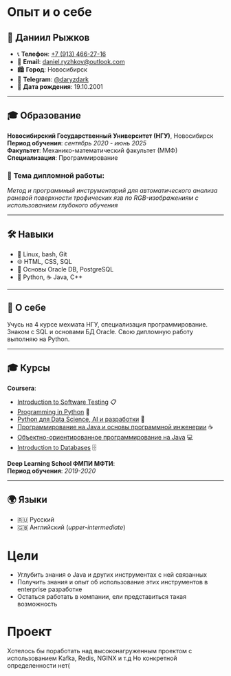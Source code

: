 # Опыт и о себе

## 👤 **Даниил Рыжков**

- 📞 **Телефон**: [+7 (913) 466-27-16](tel:+79134662716)
- 📧 **Email**: [daniel.ryzhkov@outlook.com](mailto:daniel.ryzhkov@outlook.com)
- 🏙 **Город**: Новосибирск
- 💬 **Telegram**: [@daryzdark](https://t.me/daryzdark)
- 🎂 **Дата рождения**: 19.10.2001

---

## 🎓 **Образование**

**Новосибирский Государственный Университет (НГУ)**, Новосибирск  
**Период обучения**: *сентябрь 2020 - июнь 2025*  
**Факультет**: Механико-математический факультет (ММФ)  
**Специализация**: Программирование

### 📝 **Тема дипломной работы**:
*Метод и программный инструментарий для автоматического анализа раневой поверхности трофических язв по RGB-изображениям с использованием глубокого обучения*

---

## 🛠 **Навыки**

- 🐧 Linux, bash, Git
- 🌐 HTML, CSS, SQL
- 💾 Основы Oracle DB, PostgreSQL
- 🐍 Python, ☕ Java, C++

---

## 📖 **О себе**

Учусь на 4 курсе мехмата НГУ, специализация программирование. Знаком с SQL и основами БД Oracle. Свою дипломную работу выполняю на Python.

---

## 🎓 **Курсы**

**Coursera**:

- [Introduction to Software Testing](https://www.coursera.org/learn/introduction-software-testing?specialization=software-testing-automation) 📋
- [Programming in Python](https://www.coursera.org/learn/programming-in-python) 🐍
- [Python для Data Science, AI и разработки](https://www.coursera.org/learn/python-for-applied-data-science-ai) 🤖
- [Программирование на Java и основы программной инженерии](https://www.coursera.org/specializations/java-programming) ☕
- [Объектно-ориентированное программирование на Java](https://www.coursera.org/specializations/object-oriented-programming) 💻
- [Introduction to Databases](https://www.coursera.org/learn/introduction-to-databases) 🗄

**Deep Learning School ФМПИ МФТИ**:  
**Период обучения**: *2019-2020*

---

## 🌍 **Языки**

- 🇷🇺 Русский
- 🇬🇧 Английский (*upper-intermediate*)

# Цели

- Углубить знания о Java и других инструментах с ней связанных
- Получить знания и опыт об использование этих инструментов в enterprise разработке
- Остаться работать в компании, ели представиться такая возможность

# Проект

Хотелось бы поработать над высоконагруженным проектом с использованием Kafka, Redis, NGINX и т.д
Но конкретной определенности нет(

